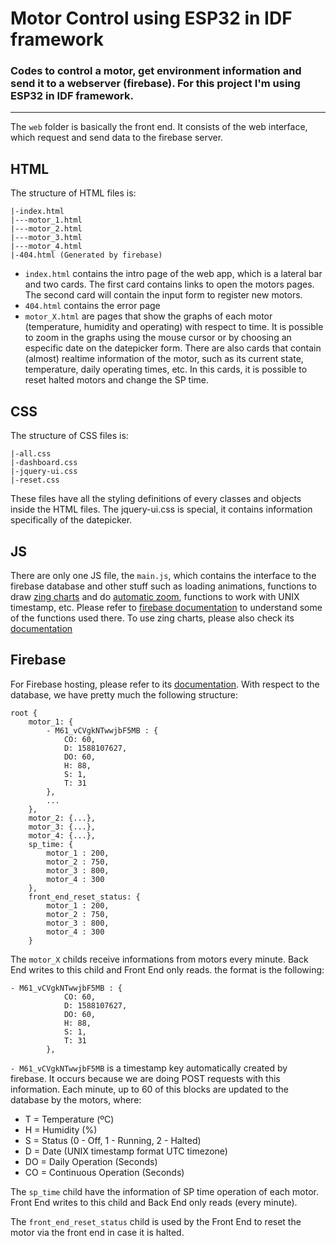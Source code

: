 # Motor Control using ESP32 in IDF framework
### Codes to control a motor, get environment information and send it to a webserver (firebase). For this project I'm using ESP32 in IDF framework.

______________

The `web` folder is basically the front end. It consists of the web interface, which request and send data to the firebase server.

## HTML

 The structure of HTML files is:
 
 	|-index.html
 	|---motor_1.html
 	|---motor_2.html
 	|---motor_3.html
 	|---motor_4.html
 	|-404.html (Generated by firebase)

 + `index.html` contains the intro page of the web app, which is a lateral bar and two cards. The first card contains links to open the motors pages. The second card will contain the input form to register new motors.
 + `404.html` contains the error page
 + `motor_X.html` are pages that show the graphs of each motor (temperature, humidity and operating) with respect to time. It is possible to zoom in the graphs using the mouse cursor or by choosing an especific date on the datepicker form. There are also cards that contain (almost) realtime information of the motor, such as its current state, temperature, daily operating times, etc. In this cards, it is possible to reset halted motors and change the SP time.

## CSS

 The structure of CSS files is:
 
 	|-all.css
 	|-dashboard.css
 	|-jquery-ui.css
 	|-reset.css

These files have all the styling definitions of every classes and objects inside the HTML files. The jquery-ui.css is special, it contains information specifically of the datepicker.

## JS

There are only one JS file, the `main.js`, which contains the interface to the firebase database and other stuff such as loading animations, functions to draw [zing charts](https://www.zingchart.com/download) and do [automatic zoom](https://www.zingchart.com/gallery/line-chart-with-zoom-buttons), functions to work with UNIX timestamp, etc. Please refer to [firebase documentation](https://firebase.google.com/docs/reference/js?authuser=0) to understand some of the functions used there. To use zing charts, please also check its [documentation](https://www.zingchart.com/docs/api/json-configuration)

## Firebase

For Firebase hosting, please refer to its [documentation](https://firebase.google.com/docs/hosting/?authuser=0#implementation_path). With respect to the database, we have pretty much the following structure:

	root {
		motor_1: {
			- M61_vCVgkNTwwjbF5MB : {
				CO: 60,
				D: 1588107627,
				DO: 60,
				H: 88,
				S: 1,
				T: 31
			},
			...
		},
		motor_2: {...},
		motor_3: {...},
		motor_4: {...},
		sp_time: {
			motor_1 : 200,
			motor_2 : 750,
			motor_3 : 800,
			motor_4 : 300
		},
		front_end_reset_status: {
			motor_1 : 200,
			motor_2 : 750,
			motor_3 : 800,
			motor_4 : 300
		}


The `motor_X` childs receive informations from motors every minute. Back End writes to this child and Front End only reads. the format is the following:

	- M61_vCVgkNTwwjbF5MB : {
				CO: 60,
				D: 1588107627,
				DO: 60,
				H: 88,
				S: 1,
				T: 31
			},

 `- M61_vCVgkNTwwjbF5MB` is a timestamp key automatically created by firebase. It occurs because we are doing POST requests with this information. Each minute, up to 60 of this blocks are updated to the database by the motors, where:
	 
+ T = Temperature (ºC)
+ H = Humidity (%)
+ S = Status (0 - Off, 1 - Running, 2 - Halted)
+ D = Date (UNIX timestamp format UTC timezone)
+ DO = Daily Operation (Seconds)
+ CO = Continuous Operation (Seconds)

The `sp_time` child have the information of SP time operation of each motor. Front End writes to this child and Back End only reads (every minute).

The `front_end_reset_status` child is used by the Front End to reset the motor via the front end in case it is halted.






